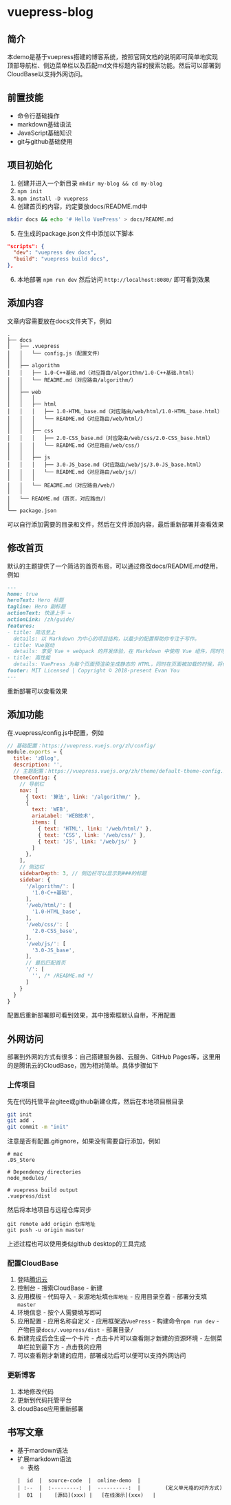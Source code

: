 # vuepress-blog

## 简介
本demo是基于vuepress搭建的博客系统，按照官网文档的说明即可简单地实现顶部导航栏、侧边菜单栏以及匹配md文件标题内容的搜索功能。然后可以部署到CloudBase以支持外网访问。

## 前置技能
- 命令行基础操作
- markdown基础语法
- JavaScript基础知识
- git与github基础使用

## 项目初始化
1. 创建并进入一个新目录 `mkdir my-blog && cd my-blog`
2. `npm init`
3. `npm install -D vuepress`
4. 创建首页的内容，约定要放docs/README.md中  
```sh
mkdir docs && echo '# Hello VuePress' > docs/README.md
```
5. 在生成的package.json文件中添加以下脚本
```json
"scripts": {
  "dev": "vuepress dev docs",
  "build": "vuepress build docs",
},
```
6. 本地部署 `npm run dev` 然后访问 `http://localhost:8080/` 即可看到效果

## 添加内容
文章内容需要放在docs文件夹下，例如
```
.
├── docs
│   ├── .vuepress
│   │   └── config.js（配置文件）
│   │
│   ├── algorithm
│   │   ├── 1.0-C++基础.md（对应路由/algorithm/1.0-C++基础.html）
│   │   └── README.md（对应路由/algorithm/）
│   │
│   ├── web
│   │   │
│   │   ├── html
│   │   │   ├── 1.0-HTML_base.md（对应路由/web/html/1.0-HTML_base.html）
│   │   │   └── README.md（对应路由/web/html/）
│   │   │
│   │   ├── css
│   │   │   ├── 2.0-CSS_base.md（对应路由/web/css/2.0-CSS_base.html）
│   │   │   └── README.md（对应路由/web/css/）
│   │   │
│   │   ├── js
│   │   │   ├── 3.0-JS_base.md（对应路由/web/js/3.0-JS_base.html）
│   │   │   └── README.md（对应路由/web/js/）
│   │   │
│   │   └── README.md（对应路由/web/）
│   │
│   └── README.md（首页，对应路由/）
│ 
└── package.json
```
可以自行添加需要的目录和文件，然后在文件添加内容，最后重新部署并查看效果

## 修改首页
默认的主题提供了一个简洁的首页布局，可以通过修改docs/README.md使用，例如
```md
---
home: true
heroText: Hero 标题
tagline: Hero 副标题
actionText: 快速上手 →
actionLink: /zh/guide/
features:
- title: 简洁至上
  details: 以 Markdown 为中心的项目结构，以最少的配置帮助你专注于写作。
- title: Vue驱动
  details: 享受 Vue + webpack 的开发体验，在 Markdown 中使用 Vue 组件，同时可以使用 Vue 来开发自定义主题。
- title: 高性能
  details: VuePress 为每个页面预渲染生成静态的 HTML，同时在页面被加载的时候，将作为 SPA 运行。
footer: MIT Licensed | Copyright © 2018-present Evan You
---
```
重新部署可以查看效果

## 添加功能
在.vuepress/config.js中配置，例如
```js
// 基础配置：https://vuepress.vuejs.org/zh/config/
module.exports = {
  title: 'zBlog',
  description: '',
  // 主题配置：https://vuepress.vuejs.org/zh/theme/default-theme-config.html
  themeConfig: {
    // 导航栏
    nav: [
      { text: '算法', link: '/algorithm/' },
      {
        text: 'WEB',
        ariaLabel: 'WEB技术',
        items: [
          { text: 'HTML', link: '/web/html/' },
          { text: 'CSS', link: '/web/css/' },
          { text: 'JS', link: '/web/js/' }
        ]
      },
    ],
    // 侧边栏
    sidebarDepth: 3, // 侧边栏可以显示到###的标题
    sidebar: {
      '/algorithm/': [
        '1.0-C++基础',
      ],
      '/web/html/': [
        '1.0-HTML_base',
      ],
      '/web/css/': [
        '2.0-CSS_base',
      ],
      '/web/js/': [
        '3.0-JS_base',
      ],
      // 最后匹配首页
      '/': [
        '', /* /README.md */
      ]
    }
  }
}
```
配置后重新部署即可看到效果，其中搜索框默认自带，不用配置

## 外网访问
部署到外网的方式有很多：自己搭建服务器、云服务、GitHub Pages等，这里用的是腾讯云的CloudBase，因为相对简单。具体步骤如下

### 上传项目
先在代码托管平台gitee或github新建仓库，然后在本地项目根目录
```sh
git init
git add .
git commit -m "init"
```
注意是否有配置.gitignore，如果没有需要自行添加，例如
```
# mac
.DS_Store

# Dependency directories
node_modules/

# vuepress build output
.vuepress/dist
```
然后将本地项目与远程仓库同步
```
git remote add origin 仓库地址
git push -u origin master
```
上述过程也可以使用类似github desktop的工具完成


### 配置CloudBase
1. 登陆[腾讯云](https://cloud.tencent.com/)
2. 控制台 - 搜索CloudBase - 新建
3. 应用模板 - 代码导入 - 来源地址填`仓库地址` - 应用目录空着 - 部署分支填`master`
4. 环境信息 - 按个人需要填写即可
5. 应用配置 - 应用名称自定义 - 应用框架选`VuePress` - 构建命令`npm run dev` - 产物目录`docs/.vuepress/dist` - 部署目录`/`
6. 新建完成后会生成一个卡片 - 点击卡片可以查看刚才新建的资源环境 - 左侧菜单栏拉到最下方 - 点击我的应用
7. 可以查看刚才新建的应用，部署成功后可以便可以支持外网访问

### 更新博客
1. 本地修改代码
2. 更新到代码托管平台
3. cloudBase应用重新部署

## 书写文章
- 基于mardown语法
- 扩展markdown语法
  - 表格
  ```
  |  id  |  source-code  |  online-demo  |
  | :--  |  :---------:  |  ----------:  |        (定义单元格的对齐方式)
  |  01  |    [源码](xxx) |   [在线演示](xxx)   |
  ```